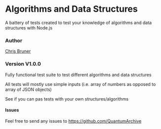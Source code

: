 # Algorithms and Data Structures

A battery of tests created to test your knowledge of algorithms and data structures with Node.js

### Author

[Chris Bruner](https://github.com/QuantumArchive)

### Version V1.0.0

Fully functional test suite to test different algorithms and data structures

All tests will mostly use simple inputs (i.e. array of numbers as opposed to array of JSON objects)

See if you can pas tests with your own structures/algorithms

#### Issues

Feel free to send any issues to https://github.com/QuantumArchive